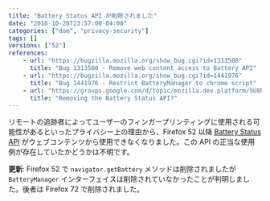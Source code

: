 ```yaml
---
title: "Battery Status API が削除されました"
date: "2016-10-28T23:57:00-04:00"
categories: ["dom", "privacy-security"]
tags: []
versions: ["52"]
references:
    - url: "https://bugzilla.mozilla.org/show_bug.cgi?id=1313580"
      title: "Bug 1313580 - Remove web content access to Battery API"
    - url: "https://bugzilla.mozilla.org/show_bug.cgi?id=1441976"
      title: "Bug 1441976 - Restrict BatteryManager to chrome script"
    - url: "https://groups.google.com/d/topic/mozilla.dev.platform/5U8NHoUY-1k/discussion"
      title: "Removing the Battery Status API?"
---
```

リモートの追跡者によってユーザーのフィンガープリンティングに使用される可能性があるといったプライバシー上の理由から、Firefox 52 以降 [Battery Status API](https://developer.mozilla.org/docs/Web/API/Battery_Status_API) がウェブコンテンツから使用できなくなりました。この API の正当な使用例が存在していたかどうかは不明です。

**更新**: Firefox 52 で `navigator.getBattery` メソッドは削除されましたが `BatteryManager` インターフェイスは削除されていなかったことが判明しました。後者は Firefox 72 で削除されました。
